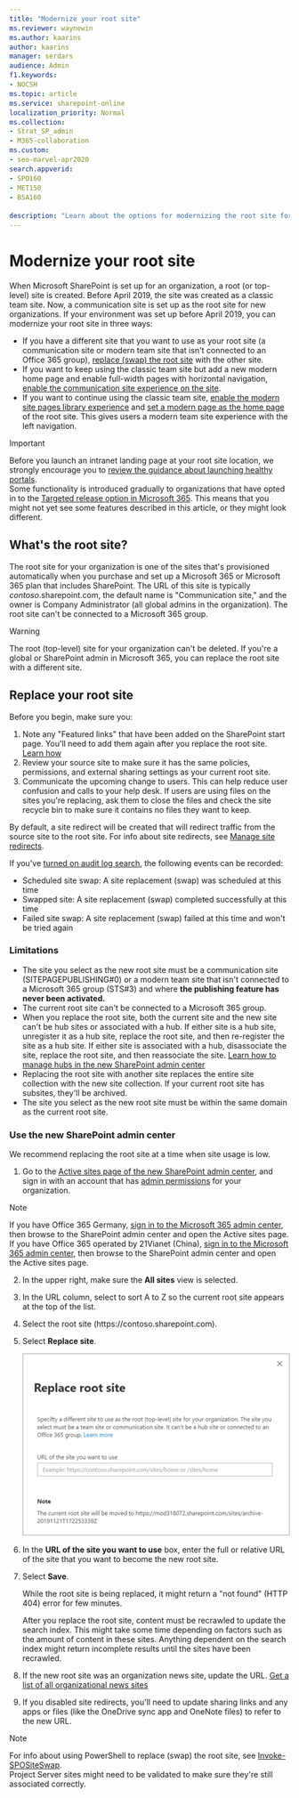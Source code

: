```yaml
---
title: "Modernize your root site"
ms.reviewer: waynewin
ms.author: kaarins
author: kaarins
manager: serdars
audience: Admin
f1.keywords:
- NOCSH
ms.topic: article
ms.service: sharepoint-online
localization_priority: Normal
ms.collection:  
- Strat_SP_admin
- M365-collaboration
ms.custom:
- seo-marvel-apr2020
search.appverid:
- SPO160
- MET150
- BSA160

description: "Learn about the options for modernizing the root site for your organization if it's currently a classic site."
---
```


# Modernize your root site
  
When Microsoft SharePoint is set up for an organization, a root (or top-level) site is created. Before April 2019, the site was created as a classic team site. Now, a communication site is set up as the root site for new organizations. If your environment was set up before April 2019, you can modernize your root site in three ways:

- If you have a different site that you want to use as your root site (a communication site or modern team site that isn't connected to an Office 365 group), [replace (swap) the root site](#replace-your-root-site) with the other site.
- If you want to keep using the classic team site but add a new modern home page and enable full-width pages with horizontal navigation, [enable the communication site experience on the site](modernize-classic-team-site.md). 
- If you want to continue using the classic team site, [enable the modern site pages library experience](/sharepoint/dev/transform/modernize-userinterface-lists-and-libraries) and [set a modern page as the home page](/sharepoint/dev/transform/modernize-userinterface-site-pages) of the root site. This gives users a modern team site experience with the left navigation.

> [!IMPORTANT]
> Before you launch an intranet landing page at your root site location, we strongly encourage you to [review the guidance about launching healthy portals](portal-health.md). <br>Some functionality is introduced gradually to organizations that have opted in to the [Targeted release option in Microsoft 365](/office365/admin/manage/release-options-in-office-365). This means that you might not yet see some features described in this article, or they might look different.

## What's the root site?

The root site for your organization is one of the sites that's provisioned automatically when you purchase and set up a Microsoft 365 or Microsoft 365 plan that includes SharePoint. The URL of this site is typically *contoso*.sharepoint.com, the default name is "Communication site," and the owner is Company Administrator (all global admins in the organization). The root site can't be connected to a Microsoft 365 group. 

> [!WARNING]
> The root (top-level) site for your organization can't be deleted. If you're a global or SharePoint admin in Microsoft 365, you can replace the root site with a different site.

## Replace your root site

Before you begin, make sure you:

1. Note any "Featured links" that have been added on the SharePoint start page. You'll need to add them again after you replace the root site. [Learn how](change-links-list-on-sharepoint-home-page.md)
2. Review your source site to make sure it has the same policies, permissions, and external sharing settings as your current root site.
3. Communicate the upcoming change to users. This can help reduce user confusion and calls to your help desk. If users are using files on the sites you're replacing, ask them to close the files and check the site recycle bin to make sure it contains no files they want to keep.  

By default, a site redirect will be created that will redirect traffic from the source site to the root site. For info about site redirects, see [Manage site redirects](manage-site-redirects.md). 

If you've [turned on audit log search](/office365/securitycompliance/turn-audit-log-search-on-or-off), the following events can be recorded:

- Scheduled site swap: A site replacement (swap) was scheduled at this time
- Swapped site: A site replacement (swap) completed successfully at this time
- Failed site swap: A site replacement (swap) failed at this time and won't be tried again
 
### Limitations

- The site you select as the new root site must be a communication site (SITEPAGEPUBLISHING#0) or a modern team site that isn't connected to a Microsoft 365 group (STS#3) and where **the publishing feature has never been activated.**
- The current root site can't be connected to a Microsoft 365 group.
- When you replace the root site, both the current site and the new site can't be hub sites or associated with a hub. If either site is a hub site, unregister it as a hub site, replace the root site, and then re-register the site as a hub site. If either site is associated with a hub, disassociate the site, replace the root site, and then reassociate the site. [Learn how to manage hubs in the new SharePoint admin center](manage-sites-in-new-admin-center.md#change-a-sites-hub-association)
- Replacing the root site with another site replaces the entire site collection with the new site collection. If your current root site has subsites, they'll be archived. 
- The site you select as the new root site must be within the same domain as the current root site.
  
### Use the new SharePoint admin center

We recommend replacing the root site at a time when site usage is low.  

1. Go to the [Active sites page of the new SharePoint admin center](https://admin.microsoft.com/sharepoint?page=siteManagement&modern=true), and sign in with an account that has [admin permissions](/sharepoint/sharepoint-admin-role) for your organization.

>[!NOTE]
>If you have Office 365 Germany, [sign in to the Microsoft 365 admin center](https://go.microsoft.com/fwlink/p/?linkid=848041), then browse to the SharePoint admin center and open the Active sites page. <br>If you have Office 365 operated by 21Vianet (China), [sign in to the Microsoft 365 admin center](https://go.microsoft.com/fwlink/p/?linkid=850627), then browse to the SharePoint admin center and open the Active sites page.

2. In the upper right, make sure the **All sites** view is selected.

3. In the URL column, select to sort A to Z so the current root site appears at the top of the list.

4. Select the root site (https<i></i>://contoso.<i></i>sharepoint.com).

5. Select **Replace site**.

    ![The Replace root site panel in the new SharePoint admin center](media/replace-root-site.png)

6. In the **URL of the site you want to use** box, enter the full or relative URL of the site that you want to become the new root site.

7. Select **Save**.

    While the root site is being replaced, it might return a "not found" (HTTP 404) error for few minutes.

    After you replace the root site, content must be recrawled to update the search index. This might take some time depending on factors such as the amount of content in these sites. Anything dependent on the search index might return incomplete results until the sites have been recrawled.

8. If the new root site was an organization news site, update the URL. [Get a list of all organizational news sites](/powershell/module/sharepoint-online/get-spoorgnewssite?view=sharepoint-ps&preserve-view=true)

9. If you disabled site redirects, you'll need to update sharing links and any apps or files (like the OneDrive sync app and OneNote files) to refer to the new URL.

> [!NOTE]
> For info about using PowerShell to replace (swap) the root site, see [Invoke-SPOSiteSwap](/powershell/module/sharepoint-online/invoke-spositeswap).<br>Project Server sites might need to be validated to make sure they're still associated correctly.
